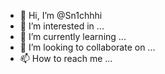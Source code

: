 - 👋 Hi, I’m @Sn1chhhi
- 👀 I’m interested in ...
- 🌱 I’m currently learning ...
- 💞️ I’m looking to collaborate on ...
- 📫 How to reach me ...

<!---
Sn1chhhi/Sn1chhhi is a ✨ special ✨ repository because its `README.md` (this file) appears on your GitHub profile.
You can click the Preview link to take a look at your changes.
--->
